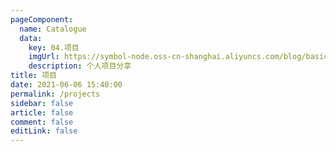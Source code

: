 ```yaml
---
pageComponent:
  name: Catalogue
  data:
    key: 04.项目
    imgUrl: https://symbol-node.oss-cn-shanghai.aliyuncs.com/blog/basic/app.png
    description: 个人项目分享
title: 项目
date: 2021-06-06 15:40:00
permalink: /projects
sidebar: false
article: false
comment: false
editLink: false
---
```

